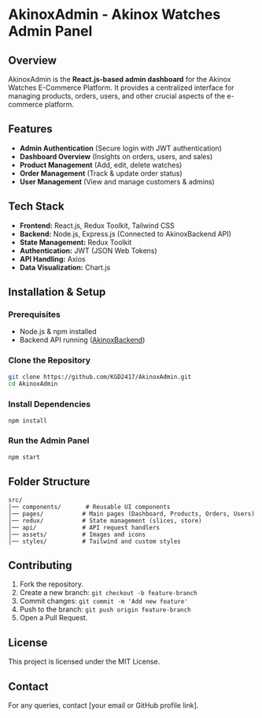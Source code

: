 # AkinoxAdmin - Akinox Watches Admin Panel

## Overview
AkinoxAdmin is the **React.js-based admin dashboard** for the Akinox Watches E-Commerce Platform. It provides a centralized interface for managing products, orders, users, and other crucial aspects of the e-commerce platform.

## Features
- **Admin Authentication** (Secure login with JWT authentication)
- **Dashboard Overview** (Insights on orders, users, and sales)
- **Product Management** (Add, edit, delete watches)
- **Order Management** (Track & update order status)
- **User Management** (View and manage customers & admins)

## Tech Stack
- **Frontend:** React.js, Redux Toolkit, Tailwind CSS
- **Backend:** Node.js, Express.js (Connected to AkinoxBackend API)
- **State Management:** Redux Toolkit
- **Authentication:** JWT (JSON Web Tokens)
- **API Handling:** Axios
- **Data Visualization:** Chart.js

## Installation & Setup
### Prerequisites
- Node.js & npm installed
- Backend API running ([AkinoxBackend](https://github.com/KGD2417/AkinoxBackend))

### Clone the Repository
```sh
git clone https://github.com/KGD2417/AkinoxAdmin.git
cd AkinoxAdmin
```

### Install Dependencies
```sh
npm install
```

### Run the Admin Panel
```sh
npm start
```

## Folder Structure
```
src/
│── components/       # Reusable UI components
│── pages/           # Main pages (Dashboard, Products, Orders, Users)
│── redux/           # State management (slices, store)
│── api/             # API request handlers
│── assets/          # Images and icons
│── styles/          # Tailwind and custom styles
```

## Contributing
1. Fork the repository.
2. Create a new branch: `git checkout -b feature-branch`
3. Commit changes: `git commit -m 'Add new feature'`
4. Push to the branch: `git push origin feature-branch`
5. Open a Pull Request.

## License
This project is licensed under the MIT License.

## Contact
For any queries, contact [your email or GitHub profile link].

